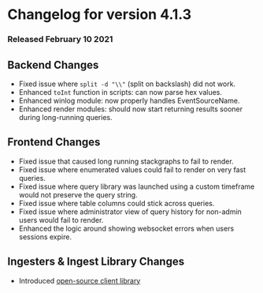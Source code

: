 # Changelog for version 4.1.3

### Released February 10 2021

## Backend Changes
* Fixed issue where `split -d "\\"` (split on backslash) did not work.
* Enhanced `toInt` function in scripts: can now parse hex values.
* Enhanced winlog module: now properly handles EventSourceName.
* Enhanced render modules: should now start returning results sooner during long-running queries.

## Frontend Changes
* Fixed issue that caused long running stackgraphs to fail to render.
* Fixed issue where enumerated values could fail to render on very fast queries.
* Fixed issue where query library was launched using a custom timeframe would not preserve the query string.
* Fixed issue where table columns could stick across queries.
* Fixed issue where administrator view of query history for non-admin users would fail to render.
* Enhanced the logic around showing websocket errors when users sessions expire.

## Ingesters & Ingest Library Changes
* Introduced [open-source client library](https://pkg.go.dev/github.com/gravwell/gravwell/v3/client)